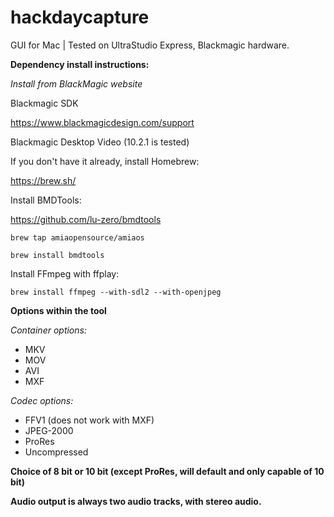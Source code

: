 hackdaycapture
==============
GUI for Mac | Tested on UltraStudio Express, Blackmagic hardware. 

__Dependency install instructions:__

_Install from BlackMagic website_

Blackmagic SDK

https://www.blackmagicdesign.com/support

Blackmagic Desktop Video (10.2.1 is tested)

If you don't have it already, install Homebrew:

https://brew.sh/

Install BMDTools:

https://github.com/lu-zero/bmdtools

`brew tap amiaopensource/amiaos`

`brew install bmdtools` 

Install FFmpeg with ffplay:

`brew install ffmpeg --with-sdl2 --with-openjpeg`

__Options within the tool__

_Container options:_

* MKV
* MOV
* AVI
* MXF

_Codec options:_

* FFV1 (does not work with MXF)
* JPEG-2000
* ProRes
* Uncompressed 

__Choice of 8 bit or 10 bit (except ProRes, will default and only capable of 10 bit)__

__Audio output is always two audio tracks, with stereo audio.__
